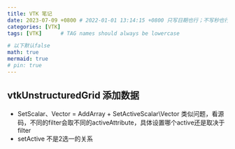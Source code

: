 ```yaml
---
title: VTK 笔记
date: 2023-07-09 +0800 # 2022-01-01 13:14:15 +0800 只写日期也行；不写秒也行；这样也行 2022-03-09T00:55:42+08:00
categories: [VTK]
tags: [VTK]      # TAG names should always be lowercase

# 以下默认false
math: true
mermaid: true
# pin: true
---
```


## vtkUnstructuredGrid 添加数据

* SetScalar、Vector = AddArray + SetActiveScalar\Vector 类似问题，看源码，不同的filter会取不同的activeAttribute，具体设置哪个active还是取决于filter
* setActive 不是2选一的关系
